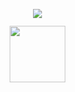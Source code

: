 <!--📊💬STATTITLE / 🌐WEBSITE: https://textanim.com/ -->
<p align="center">
<img src="https://i.imgur.com/YCw47Dm.gif">
<!--🖼️OCTOCAT-->
<p align="center">
<img src="https://media.giphy.com/media/IP7sarl7C5lSFCw9rG/giphy.gif"  width="100px" height="100px"></p>
<!--📊STATSGRAPH / 🌐WEBSITE: https://github.com/anuraghazra/github-readme-stats -->
<p align="center">
<img src="https://github-readme-stats.vercel.app/api?username=baibhavtripathi&show_icons=true&theme=tokyonight" width="50>
<img src="https://github-readme-streak-stats.herokuapp.com?user=baibhavtripathi&theme=tokyonight&date_format=M%20j%5B%2C%20Y%5D" width="50>

<br>
<br>


- 🔭 I’m currently working on Spring Boot, Bots, Camunda Connectors
- 🦄 I’m currently hustling on LeetCode
- 🌱 I’m currently learning Data Science ( at Machine Learning )
- 👯 I’m looking to collaborate on Full Stack Development ( SpringBoot, Angular/React )
- 🤔 I’m looking for help with OSS
- 💬 Ask me about Java, Spring Boot ( Microservices ), Angular, Java, Python, Bots ( Java, Python, PowerShell, BluePrism (RPA) )
- 📫 How to reach me: Raise an issue 😂
- 😎 Also known as: Umang
- 😄 Pronouns: He/Him/Vaibhav
